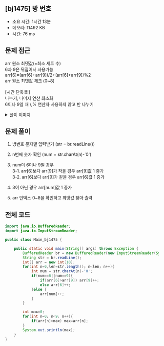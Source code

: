## [bj1475] 방 번호

- 소요 시간: 1시간 13분
- 메모리: 11492 KB
- 시간: 76 ms

## 문제 접근

arr 원소 최댓값(=최소 세트 수)<br>
6과 9은 뒤집어서 사용가능<br>arr[6]=(arr[6]+arr[9])/2+(arr[6]+arr[9])%2<br>
arr 원소 최댓값 체크 (0~8)<br><br>
[시간 단축!!!!]<br>
나누기, 나머지 연산 최소화<br>
6이나 9일 때 /,% 연산자 사용하지 않고 반 나누기

<details>
<summary>풀이 이미지</summary>
<img src="https://user-images.githubusercontent.com/26339069/175202374-4ae8d8ed-2f8d-45fc-8b7a-884e4c146ab8.jpg" width="600"> 
</details>

## 문제 풀이

1. 방번호 문자열 입력받기 (str = br.readLine())

2. n번째 숫자 확인 (num = str.charAt(n)-'0')

3. num이 6이나 9일 경우<br>
   3-1. arr[6]보다 arr[9]가 작을 경우 arr[9]값 1 증가<br>
   3-2. arr[6]보다 arr[9]가 같을 경우 arr[6]값 1 증가<br>

4. 3이 아닌 경우 arr[num]값 1 증가

5. arr 인덱스 0~8을 확인하고 최댓값 찾아 출력

## 전체 코드

```java
import java.io.BufferedReader;
import java.io.InputStreamReader;

public class Main_bj1475 {

    public static void main(String[] args) throws Exception {
        BufferedReader br = new BufferedReader(new InputStreamReader(System.in));
        String str = br.readLine();
        int[] arr = new int[10];
        for(int n=0,len=str.length(); n<len; n++){
            int num = str.charAt(n)-'0';
            if(num==6||num==9){
                if(arr[6]>arr[9]) arr[9]++;
                else arr[6]++;
            }else {
                arr[num]++;
            }
        }

        int max=0;
        for(int n=0; n<9; n++){
            if(arr[n]>max) max=arr[n];
        }
        System.out.println(max);
    }
}
```

